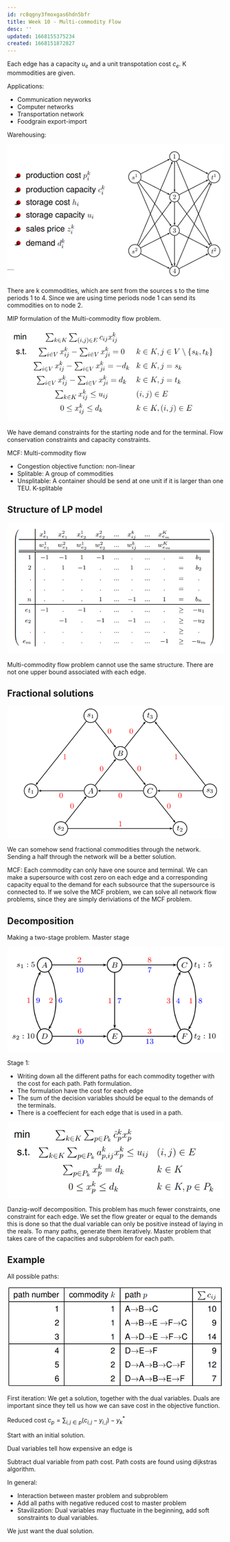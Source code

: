 ```yaml
---
id: rc8qgny3fmoxgas6hdn5bfr
title: Week 10 - Multi-commodity Flow
desc: ''
updated: 1668155375234
created: 1668151872827
---
```

Each edge has a capacity $u_e$ and a unit transpotation cost $c_e$. K mommodities are given. 

Applications: 
* Communication neyworks
* Computer networks
* Transportation network
* Foodgrain export-import


Warehousing: 

![](/assets/images/2022-11-11-08-40-57.png)

There are k commodities, which are sent from the sources s to the time periods 1 to 4. Since we are using time periods node 1 can send its commodities on to node 2. 

MIP formulation of the Multi-commodity flow problem.

![](/assets/images/2022-11-11-08-45-12.png)

We have demand constraints for the starting node and for the terminal. Flow conservation constraints and capacity constraints.

MCF: Multi-commodity flow
* Congestion objective function: non-linear
* Splitable: A group of commodities 
* Unsplitable: A container should be send at one unit if it is larger than one TEU. K-splitable

## Structure of LP model

![](/assets/images/2022-11-11-08-53-29.png)

Multi-commodity flow problem cannot use the same structure. There are not one upper bound associated with each edge. 

## Fractional solutions

![](/assets/images/2022-11-11-08-55-47.png)

We can somehow send fractional commodities through the network. Sending a half through the network will be a better solution. 

MCF: Each commodity can only have one source and terminal. We can make a supersource with cost zero on each edge and a corresponding capacity equal to the demand for each subsource that the supersource is connected to. If we solve the MCF problem, we can solve all network flow problems, since they are simply deriviations of the MCF problem. 

## Decomposition
Making a two-stage problem. Master stage


![](/assets/images/2022-11-11-09-04-50.png)

Stage 1: 
* Writing down all the different paths for each commodity together with the cost for each path. Path formulation.
* The formulation have the cost for each edge 
* The sum of the decision variables should be equal to the demands of the terminals.
* There is a coeffecient for each edge that is used in a path. 

![](/assets/images/2022-11-11-09-11-03.png)

Danzig-wolf decomposition. This problem has much fewer constraints, one constraint for each edge. We set the flow greater or equal to the demands this is done so that the dual variable can only be positive instead of laying in the reals. To many paths, generate them iteratively. Master problem that takes care of the capacities and subproblem for each path. 


## Example
All possible paths:


![](/assets/images/2022-11-11-09-15-24.png)


First iteration: We get a solution, together with the dual variables. Duals are important since they tell us how we can save cost in the objective function. 

Reduced cost $c_p = \sum_{i,j \in p} (c_{i,j} - y_{i,j}) - y^*_k$

Start with an initial solution.

Dual variables tell how expensive an edge is

Subtract dual variable from path cost. Path costs are found using dijkstras algorithm. 

In general:
* Interaction between master problem and subproblem
* Add all paths with negative reduced cost to master problem
* Stavilization: Dual variables may fluctuate in the beginning, add soft sonstraints to dual variables.



We just want the dual solution. 
